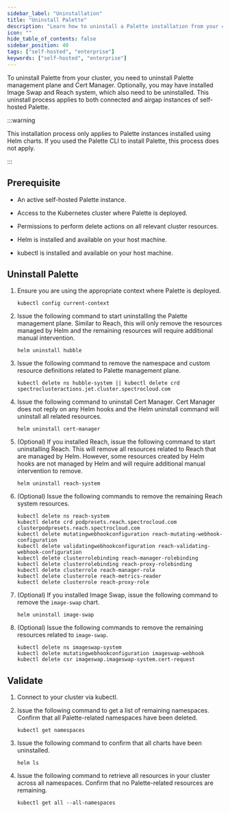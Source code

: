 ```yaml
---
sidebar_label: "Uninstallation"
title: "Uninstall Palette"
description: "Learn how to uninstall a Palette installation from your cluster using Helm charts."
icon: ""
hide_table_of_contents: false
sidebar_position: 40
tags: ["self-hosted", "enterprise"]
keywords: ["self-hosted", "enterprise"]
---
```


To uninstall Palette from your cluster, you need to uninstall Palette management plane and Cert Manager. Optionally, you
may have installed Image Swap and Reach system, which also need to be uninstalled. This uninstall process applies to
both connected and airgap instances of self-hosted Palette.

:::warning

This installation process only applies to Palette instances installed using Helm charts. If you used the Palette CLI to
install Palette, this process does not apply.

:::

## Prerequisite

- An active self-hosted Palette instance.

- Access to the Kubernetes cluster where Palette is deployed.

- Permissions to perform delete actions on all relevant cluster resources.

- Helm is installed and available on your host machine.

- kubectl is installed and available on your host machine.

## Uninstall Palette

1. Ensure you are using the appropriate context where Palette is deployed.

   ```shell
   kubectl config current-context
   ```

2. Issue the following command to start uninstalling the Palette management plane. Similar to Reach, this will only
   remove the resources managed by Helm and the remaining resources will require additional manual intervention.

   ```shell
   helm uninstall hubble
   ```

3. Issue the following command to remove the namespace and custom resource definitions related to Palette management
   plane.

   ```shell
   kubectl delete ns hubble-system || kubectl delete crd spectroclusteractions.jet.cluster.spectrocloud.com
   ```

4. Issue the following command to uninstall Cert Manager. Cert Manager does not reply on any Helm hooks and the Helm
   uninstall command will uninstall all related resources.

   ```shell
   helm uninstall cert-manager
   ```

5. (Optional) If you installed Reach, issue the following command to start uninstalling Reach. This will remove all
   resources related to Reach that are managed by Helm. However, some resources created by Helm hooks are not managed by
   Helm and will require additional manual intervention to remove.

   ```shell
   helm uninstall reach-system
   ```

6. (Optional) Issue the following commands to remove the remaining Reach system resources.

   ```shell
   kubectl delete ns reach-system
   kubectl delete crd podpresets.reach.spectrocloud.com clusterpodpresets.reach.spectrocloud.com
   kubectl delete mutatingwebhookconfiguration reach-mutating-webhook-configuration
   kubectl delete validatingwebhookconfiguration reach-validating-webhook-configuration
   kubectl delete clusterrolebinding reach-manager-rolebinding
   kubectl delete clusterrolebinding reach-proxy-rolebinding
   kubectl delete clusterrole reach-manager-role
   kubectl delete clusterrole reach-metrics-reader
   kubectl delete clusterrole reach-proxy-role
   ```

7. (Optional) If you installed Image Swap, issue the following command to remove the `image-swap` chart.

   ```shell
   helm uninstall image-swap
   ```

8. (Optional) Issue the following commands to remove the remaining resources related to `image-swap`.

   ```shell
   kubectl delete ns imageswap-system
   kubectl delete mutatingwebhookconfiguration imageswap-webhook
   kubectl delete csr imageswap.imageswap-system.cert-request
   ```

## Validate

1. Connect to your cluster via kubectl.

2. Issue the following command to get a list of remaining namespaces. Confirm that all Palette-related namespaces have
   been deleted.

   ```shell
   kubectl get namespaces
   ```

3. Issue the following command to confirm that all charts have been uninstalled.

   ```shell
   helm ls
   ```

4. Issue the following command to retrieve all resources in your cluster across all namespaces. Confirm that no
   Palette-related resources are remaining.

   ```shell
   kubectl get all --all-namespaces
   ```
